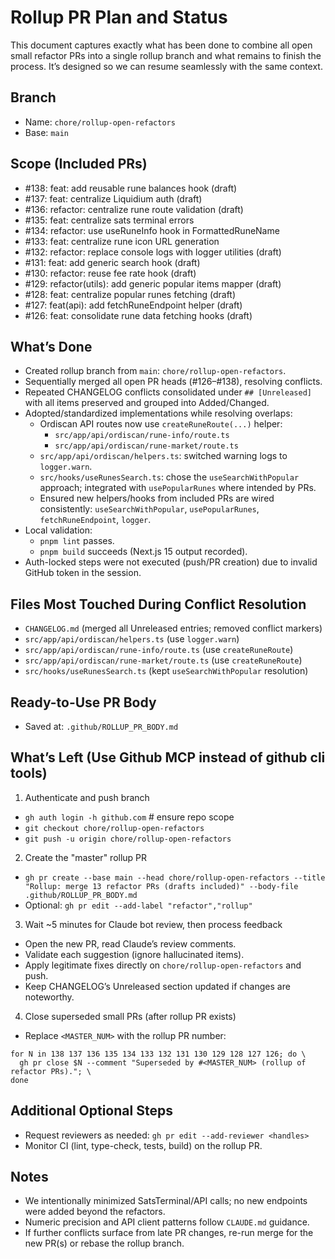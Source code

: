 # Rollup PR Plan and Status

This document captures exactly what has been done to combine all open small refactor PRs into a single rollup branch and what remains to finish the process. It’s designed so we can resume seamlessly with the same context.

## Branch
- Name: `chore/rollup-open-refactors`
- Base: `main`

## Scope (Included PRs)
- #138: feat: add reusable rune balances hook (draft)
- #137: feat: centralize Liquidium auth (draft)
- #136: refactor: centralize rune route validation (draft)
- #135: feat: centralize sats terminal errors
- #134: refactor: use useRuneInfo hook in FormattedRuneName
- #133: feat: centralize rune icon URL generation
- #132: refactor: replace console logs with logger utilities (draft)
- #131: feat: add generic search hook (draft)
- #130: refactor: reuse fee rate hook (draft)
- #129: refactor(utils): add generic popular items mapper (draft)
- #128: feat: centralize popular runes fetching (draft)
- #127: feat(api): add fetchRuneEndpoint helper (draft)
- #126: feat: consolidate rune data fetching hooks (draft)

## What’s Done
- Created rollup branch from `main`: `chore/rollup-open-refactors`.
- Sequentially merged all open PR heads (#126–#138), resolving conflicts.
- Repeated CHANGELOG conflicts consolidated under `## [Unreleased]` with all items preserved and grouped into Added/Changed.
- Adopted/standardized implementations while resolving overlaps:
  - Ordiscan API routes now use `createRuneRoute(...)` helper:
    - `src/app/api/ordiscan/rune-info/route.ts`
    - `src/app/api/ordiscan/rune-market/route.ts`
  - `src/app/api/ordiscan/helpers.ts`: switched warning logs to `logger.warn`.
  - `src/hooks/useRunesSearch.ts`: chose the `useSearchWithPopular` approach; integrated with `usePopularRunes` where intended by PRs.
  - Ensured new helpers/hooks from included PRs are wired consistently: `useSearchWithPopular`, `usePopularRunes`, `fetchRuneEndpoint`, `logger`.
- Local validation:
  - `pnpm lint` passes.
  - `pnpm build` succeeds (Next.js 15 output recorded).
- Auth-locked steps were not executed (push/PR creation) due to invalid GitHub token in the session.

## Files Most Touched During Conflict Resolution
- `CHANGELOG.md` (merged all Unreleased entries; removed conflict markers)
- `src/app/api/ordiscan/helpers.ts` (use `logger.warn`)
- `src/app/api/ordiscan/rune-info/route.ts` (use `createRuneRoute`)
- `src/app/api/ordiscan/rune-market/route.ts` (use `createRuneRoute`)
- `src/hooks/useRunesSearch.ts` (kept `useSearchWithPopular` resolution)

## Ready-to-Use PR Body
- Saved at: `.github/ROLLUP_PR_BODY.md`

## What’s Left (Use Github MCP instead of github cli tools)
1) Authenticate and push branch
- `gh auth login -h github.com`  # ensure repo scope
- `git checkout chore/rollup-open-refactors`
- `git push -u origin chore/rollup-open-refactors`

2) Create the "master" rollup PR 
- `gh pr create --base main --head chore/rollup-open-refactors --title "Rollup: merge 13 refactor PRs (drafts included)" --body-file .github/ROLLUP_PR_BODY.md`
- Optional: `gh pr edit --add-label "refactor","rollup"`

3) Wait ~5 minutes for Claude bot review, then process feedback
- Open the new PR, read Claude’s review comments.
- Validate each suggestion (ignore hallucinated items).
- Apply legitimate fixes directly on `chore/rollup-open-refactors` and push.
- Keep CHANGELOG’s Unreleased section updated if changes are noteworthy.

4) Close superseded small PRs (after rollup PR exists)
- Replace `<MASTER_NUM>` with the rollup PR number:
```
for N in 138 137 136 135 134 133 132 131 130 129 128 127 126; do \
  gh pr close $N --comment "Superseded by #<MASTER_NUM> (rollup of refactor PRs)."; \
done
```

## Additional Optional Steps
- Request reviewers as needed: `gh pr edit --add-reviewer <handles>`
- Monitor CI (lint, type-check, tests, build) on the rollup PR.

## Notes
- We intentionally minimized SatsTerminal/API calls; no new endpoints were added beyond the refactors.
- Numeric precision and API client patterns follow `CLAUDE.md` guidance.
- If further conflicts surface from late PR changes, re-run merge for the new PR(s) or rebase the rollup branch.
